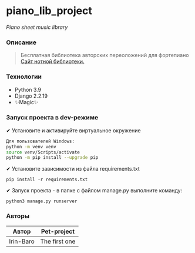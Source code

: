 # piano_lib_project
_Piano sheet music library_

### Описание
>Бесплатная библиотека авторских переоложений для фортепиано
[Сайт нотной библиотеки.](http://127.0.0.1:8000/)

### Технологии
- Python 3.9
- Django 2.2.19
- ✨Magic✨

### Запуск проекта в dev-режиме

✔ Установите и активируйте виртуальное окружение

```sh
Для пользователей Windows:
python -m venv venv
source venv/Scripts/activate
python -m pip install --upgrade pip
```

 ✔ Установите зависимости из файла requirements.txt

```
pip install -r requirements.txt
```

 ✔ Запуск проекта - в папке с файлом manage.py выполните команду:

```
python3 manage.py runserver
```

### Авторы

| Автор | Pet-project |
| ------ | ------ |
| Irin-Baro | The first one |
